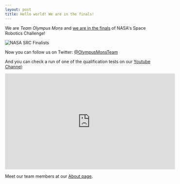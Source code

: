 ```yaml
---
layout: post
title: Hello world! We are in the finals!
---
```


We are *Team Olympus Mons* and [we are in the finals](https://twitter.com/NASAPrize/status/826544943787286528) of NASA's Space Robotics Challenge!

![NASA SRC Finalists](https://raw.githubusercontent.com/olympusmonsteam/olympusmonsteam.github.io/master/images/nasa_src_finalists.jpg)

Now you can follow us on Twitter: [@OlympusMonsTeam](http://twitter.com/OlympusMonsTeam)

And you can check a run of one of the qualification tests on our [Youtube Channel](https://www.youtube.com/channel/UCo4w_CtPd3ccoNlIwnhjCCQ):


<iframe width="560" height="315" src="https://www.youtube.com/embed/c4qDe1HKJZs" frameborder="0" allowfullscreen></iframe>

<!--
[![Qualification test](http://img.youtube.com/vi/c4qDe1HKJZs/0.jpg)](http://youtu.be/c4qDe1HKJZs){:target="_blank"}
-->

<!--more-->

Meet our team members at our [About page](https://olympusmonsteam.github.io/about/).
